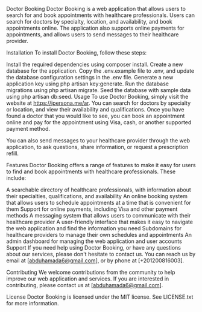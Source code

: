 Doctor Booking
Doctor Booking is a web application that allows users to search for and book appointments with healthcare professionals. Users can search for doctors by specialty, location, and availability, and book appointments online. The application also supports online payments for appointments, and allows users to send messages to their healthcare provider.

Installation
To install Doctor Booking, follow these steps:

Install the required dependencies using composer install.
Create a new database for the application.
Copy the .env.example file to .env, and update the database configuration settings in the .env file.
Generate a new application key using php artisan key:generate.
Run the database migrations using php artisan migrate.
Seed the database with sample data using php artisan db:seed.
Usage
To use Doctor Booking, simply visit the website at https://ipersona.me/ar. You can search for doctors by specialty or location, and view their availability and qualifications. Once you have found a doctor that you would like to see, you can book an appointment online and pay for the appointment using Visa, cash, or another supported payment method.

You can also send messages to your healthcare provider through the web application, to ask questions, share information, or request a prescription refill.

Features
Doctor Booking offers a range of features to make it easy for users to find and book appointments with healthcare professionals. These include:

A searchable directory of healthcare professionals, with information about their specialties, qualifications, and availability
An online booking system that allows users to schedule appointments at a time that is convenient for them
Support for online payments, including Visa and other payment methods
A messaging system that allows users to communicate with their healthcare provider
A user-friendly interface that makes it easy to navigate the web application and find the information you need
Subdomains for healthcare providers to manage their own schedules and appointments
An admin dashboard for managing the web application and user accounts
Support
If you need help using Doctor Booking, or have any questions about our services, please don't hesitate to contact us. You can reach us by email at [abduhamada6@gmail.com], or by phone at [+201200816003].

Contributing
We welcome contributions from the community to help improve our web application and services. If you are interested in contributing, please contact us at [abduhamada6@gmail.com].

License
Doctor Booking is licensed under the MIT license. See LICENSE.txt for more information.
